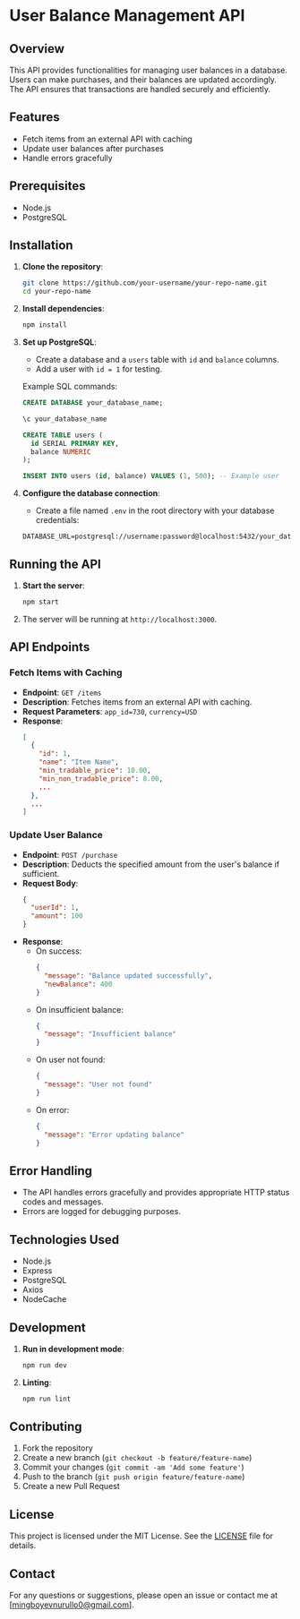 # User Balance Management API

## Overview

This API provides functionalities for managing user balances in a database. Users can make purchases, and their balances are updated accordingly. The API ensures that transactions are handled securely and efficiently.

## Features

- Fetch items from an external API with caching
- Update user balances after purchases
- Handle errors gracefully

## Prerequisites

- Node.js
- PostgreSQL

## Installation

1. **Clone the repository**:

   ```bash
   git clone https://github.com/your-username/your-repo-name.git
   cd your-repo-name
   ```

2. **Install dependencies**:

   ```bash
   npm install
   ```

3. **Set up PostgreSQL**:

   - Create a database and a `users` table with `id` and `balance` columns.
   - Add a user with `id = 1` for testing.

   Example SQL commands:

   ```sql
   CREATE DATABASE your_database_name;

   \c your_database_name

   CREATE TABLE users (
     id SERIAL PRIMARY KEY,
     balance NUMERIC
   );

   INSERT INTO users (id, balance) VALUES (1, 500); -- Example user
   ```

4. **Configure the database connection**:
   - Create a file named `.env` in the root directory with your database credentials:
   ```
   DATABASE_URL=postgresql://username:password@localhost:5432/your_database_name
   ```

## Running the API

1. **Start the server**:

   ```bash
   npm start
   ```

2. The server will be running at `http://localhost:3000`.

## API Endpoints

### Fetch Items with Caching

- **Endpoint**: `GET /items`
- **Description**: Fetches items from an external API with caching.
- **Request Parameters**: `app_id=730`, `currency=USD`
- **Response**:
  ```json
  [
    {
      "id": 1,
      "name": "Item Name",
      "min_tradable_price": 10.00,
      "min_non_tradable_price": 8.00,
      ...
    },
    ...
  ]
  ```

### Update User Balance

- **Endpoint**: `POST /purchase`
- **Description**: Deducts the specified amount from the user's balance if sufficient.
- **Request Body**:
  ```json
  {
    "userId": 1,
    "amount": 100
  }
  ```
- **Response**:
  - On success:
    ```json
    {
      "message": "Balance updated successfully",
      "newBalance": 400
    }
    ```
  - On insufficient balance:
    ```json
    {
      "message": "Insufficient balance"
    }
    ```
  - On user not found:
    ```json
    {
      "message": "User not found"
    }
    ```
  - On error:
    ```json
    {
      "message": "Error updating balance"
    }
    ```

## Error Handling

- The API handles errors gracefully and provides appropriate HTTP status codes and messages.
- Errors are logged for debugging purposes.

## Technologies Used

- Node.js
- Express
- PostgreSQL
- Axios
- NodeCache

## Development

1. **Run in development mode**:

   ```bash
   npm run dev
   ```

2. **Linting**:
   ```bash
   npm run lint
   ```

## Contributing

1. Fork the repository
2. Create a new branch (`git checkout -b feature/feature-name`)
3. Commit your changes (`git commit -am 'Add some feature'`)
4. Push to the branch (`git push origin feature/feature-name`)
5. Create a new Pull Request

## License

This project is licensed under the MIT License. See the [LICENSE](LICENSE) file for details.

## Contact

For any questions or suggestions, please open an issue or contact me at [mingboyevnurullo0@gmail.com].
